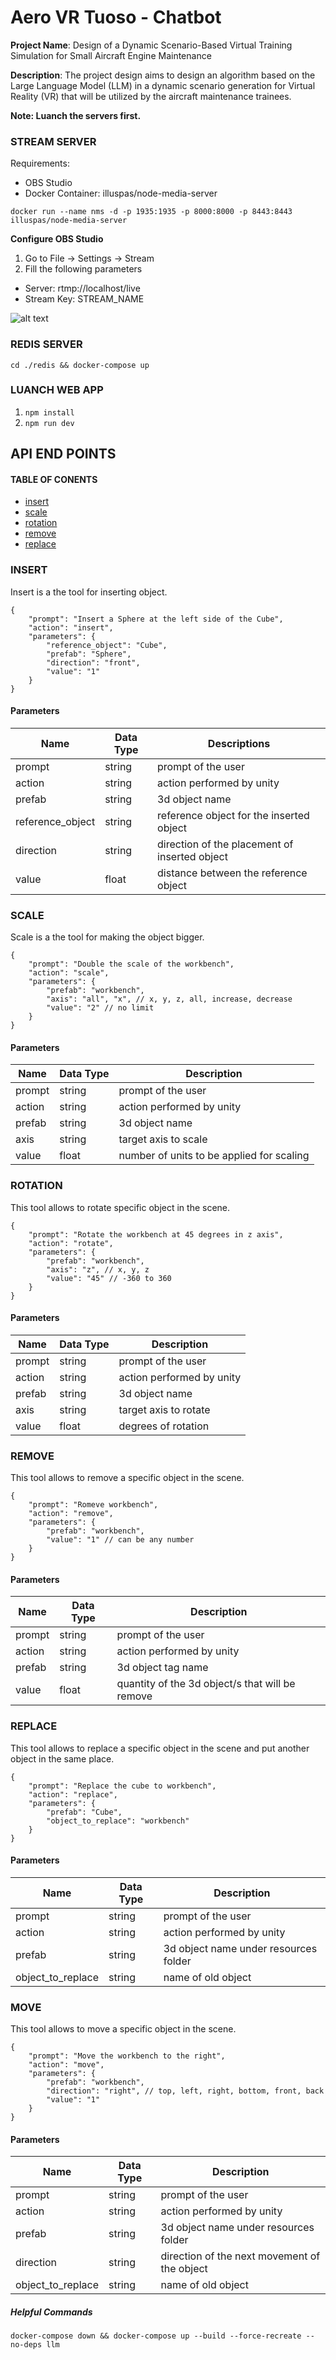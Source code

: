 # Aero VR Tuoso - Chatbot

**Project Name**: Design of a Dynamic Scenario-Based Virtual Training Simulation for Small Aircraft Engine Maintenance

**Description**: The project design aims to design an algorithm based on the Large Language Model (LLM) in a dynamic scenario generation for Virtual Reality (VR) that will be utilized by the aircraft maintenance trainees.

**Note: Luanch the servers first.**

### STREAM SERVER
Requirements:
- OBS Studio
- Docker Container: illuspas/node-media-server

```docker run --name nms -d -p 1935:1935 -p 8000:8000 -p 8443:8443 illuspas/node-media-server```

**Configure OBS Studio**
1. Go to File -> Settings -> Stream
2. Fill the following parameters
  - Server: rtmp://localhost/live
  - Stream Key: STREAM_NAME
  
![alt text](./ReadMe%20Images/obs_configs.png)

### REDIS SERVER
```cd ./redis && docker-compose up```

### LUANCH WEB APP
1. ```npm install```
2. ```npm run dev```


## API END POINTS

#### TABLE OF CONENTS
- [insert](#insert)
- [scale](#scale)
- [rotation](#rotation)
- [remove](#remove)
- [replace](#replace)

### INSERT
Insert is a the tool for inserting object.
```
{
    "prompt": "Insert a Sphere at the left side of the Cube",
    "action": "insert",
    "parameters": {
        "reference_object": "Cube",
        "prefab": "Sphere",
        "direction": "front",
        "value": "1"
    }
}
```
#### Parameters
Name | Data Type | Descriptions
| -- | -- | -- | 
prompt | string | prompt of the user
action | string | action performed by unity
prefab | string | 3d object name
reference_object | string | reference object for the inserted object
direction | string | direction of the placement of inserted object
value | float | distance between the reference object

### SCALE
Scale is a the tool for making the object bigger.
```
{
    "prompt": "Double the scale of the workbench",
    "action": "scale",
    "parameters": {
        "prefab": "workbench",
        "axis": "all", "x", // x, y, z, all, increase, decrease
        "value": "2" // no limit
    }
}
```
#### Parameters
Name | Data Type | Description
| -- | -- | -- | 
prompt | string | prompt of the user
action | string | action performed by unity
prefab | string | 3d object name
axis | string | target axis to scale
value | float | number of units to be applied for scaling

### ROTATION
This tool allows to rotate specific object in the scene.
```
{
    "prompt": "Rotate the workbench at 45 degrees in z axis",
    "action": "rotate",
    "parameters": {
        "prefab": "workbench",
        "axis": "z", // x, y, z
        "value": "45" // -360 to 360
    }
}
```
#### Parameters
Name | Data Type | Description
| -- | -- | -- | 
prompt | string | prompt of the user
action | string | action performed by unity
prefab | string | 3d object name
axis | string | target axis to rotate
value | float | degrees of rotation

### REMOVE
This tool allows to remove a specific object in the scene.
```
{
    "prompt": "Romeve workbench",
    "action": "remove",
    "parameters": {
        "prefab": "workbench",
        "value": "1" // can be any number
    }  
}
```
#### Parameters
Name | Data Type | Description
| -- | -- | -- | 
prompt | string | prompt of the user
action | string | action performed by unity
prefab | string | 3d object tag name
value | float | quantity of the 3d object/s that will be remove

### REPLACE
This tool allows to replace a specific object in the scene and put another object in the same place.
```
{
    "prompt": "Replace the cube to workbench",
    "action": "replace",
    "parameters": {
        "prefab": "Cube",
        "object_to_replace": "workbench"
    }   
}
```
#### Parameters
Name | Data Type | Description
| -- | -- | -- | 
prompt | string | prompt of the user
action | string | action performed by unity
prefab | string | 3d object name under resources folder
object_to_replace | string| name of old object

### MOVE
This tool allows to move a specific object in the scene. 
```
{
    "prompt": "Move the workbench to the right",
    "action": "move",
    "parameters": {
        "prefab": "workbench",
        "direction": "right", // top, left, right, bottom, front, back
        "value": "1"
    }
}
```
#### Parameters
Name | Data Type | Description
| -- | -- | -- | 
prompt | string | prompt of the user
action | string | action performed by unity
prefab | string | 3d object name under resources folder
direction | string | direction of the next movement of the object
object_to_replace | string| name of old object


##### Helpful Commands
`docker-compose down && docker-compose up --build --force-recreate --no-deps llm`